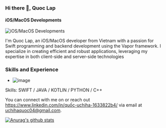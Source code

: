 ### Hi there 👋, Quoc Lap
#### iOS/MacOS Developments 
![iOS/MacOS Developments ](https://scontent-hkg1-2.xx.fbcdn.net/v/t39.30808-6/454039616_1653674562097386_7991259841765427208_n.jpg?_nc_cat=103&ccb=1-7&_nc_sid=127cfc&_nc_ohc=c57sYeDtMxcQ7kNvgEziUVl&_nc_ht=scontent-hkg1-2.xx&cb_e2o_trans=t&oh=00_AYAdkvLywB2QiZKTEEyl2Ci0IJ1VVdf1VcwhtdgBGe9noQ&oe=66B86C6F)

I'm Quoc Lap, an iOS/MacOS developer from Vietnam with a passion for Swift programming and backend development using the Vapor framework. I specialize in creating efficient and robust applications, leveraging my expertise in both client-side and server-side technologies
### Skills and Experience
* [
](https://www.pinterest.com/pin/31173422417065488/)![image](https://github.com/user-attachments/assets/21eec30b-df5a-407e-b888-c5a49a5355e8)


Skills: SWIFT / JAVA / KOTLIN / PYTHON / C++ 

 You can connect with me on  or reach out https://www.linkedin.com/in/quốc-uchiha-1633822b4/ via email at uchihaquoc04@gmail.com.

[![Anurag's github stats](https://github-readme-stats.vercel.app/api?username=qlap04)](https://github.com/anuraghazra/github-readme-stats)
<!--
**qlap04/qlap04** is a ✨ _special_ ✨ repository because its `README.md` (this file) appears on your GitHub profile.

Here are some ideas to get you started:

- 🔭 I’m currently working on ...
- 🌱 I’m currently learning ...
- 👯 I’m looking to collaborate on ...
- 🤔 I’m looking for help with ...
- 💬 Ask me about ...
- 📫 How to reach me: ...
- 😄 Pronouns: ...
- ⚡ Fun fact: ...
-->
